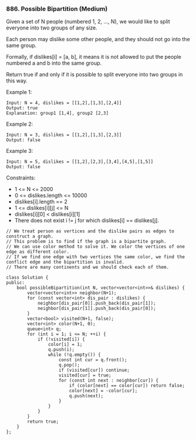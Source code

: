 ### 886. Possible Bipartition (Medium)

Given a set of N people (numbered 1, 2, ..., N), we would like to split everyone into two groups of any size.

Each person may dislike some other people, and they should not go into the same group. 

Formally, if dislikes[i] = [a, b], it means it is not allowed to put the people numbered a and b into the same group.

Return true if and only if it is possible to split everyone into two groups in this way.

Example 1:

```
Input: N = 4, dislikes = [[1,2],[1,3],[2,4]]
Output: true
Explanation: group1 [1,4], group2 [2,3]
```
Example 2:

```
Input: N = 3, dislikes = [[1,2],[1,3],[2,3]]
Output: false
```
Example 3:

```
Input: N = 5, dislikes = [[1,2],[2,3],[3,4],[4,5],[1,5]]
Output: false
```

Constraints:

- 1 <= N <= 2000
- 0 <= dislikes.length <= 10000
- dislikes[i].length == 2
- 1 <= dislikes[i][j] <= N
- dislikes[i][0] < dislikes[i][1]
- There does not exist i != j for which dislikes[i] == dislikes[j].

```
// We treat person as vertices and the dislike pairs as edges to construct a graph.
// This problem is to find if the graph is a bipartite graph. 
// We can use color method to solve it. We color the vertices of one edge as different color. 
// If we find one edge with two vertices the same color, we find the conflict edge and the bipartition is invalid.
// There are many continents and we should check each of them.

class Solution {
public:
    bool possibleBipartition(int N, vector<vector<int>>& dislikes) {
        vector<vector<int>> neighbor(N+1);
        for (const vector<int> dis_pair : dislikes) {
            neighbor[dis_pair[0]].push_back(dis_pair[1]);
            neighbor[dis_pair[1]].push_back(dis_pair[0]);
        }
        vector<bool> visited(N+1, false);
        vector<int> color(N+1, 0);
        queue<int> q;
        for (int i = 1; i <= N; ++i) {
            if (!visited[i]) {
                color[i] = 1;
                q.push(i);
                while (!q.empty()) {
                    const int cur = q.front(); 
                    q.pop();
                    if (visited[cur]) continue;
                    visited[cur] = true;
                    for (const int next : neighbor[cur]) {
                        if (color[next] == color[cur]) return false;
                        color[next] = -color[cur];
                        q.push(next);
                    }
                }
            }
        }
        return true;
    }
};
```
